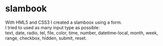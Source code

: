 # slambook
With HML5 and CSS3 I created a slamboox using a form. <br/>
I tried to used as many input type as possible: <br/>
text, date, radio, tel, file, color, time, number, datetime-local, month, week, range, checkbox, hidden, submit, reset.
